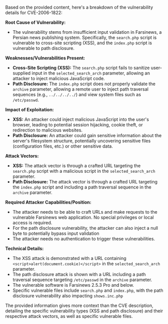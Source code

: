 Based on the provided content, here's a breakdown of the vulnerability details for CVE-2006-1822:

**Root Cause of Vulnerability:**

*   The vulnerability stems from insufficient input validation in Farsinews, a Persian news publishing system. Specifically, the `search.php` script is vulnerable to cross-site scripting (XSS), and the `index.php` script is vulnerable to path disclosure.

**Weaknesses/Vulnerabilities Present:**

*   **Cross-Site Scripting (XSS):** The `search.php` script fails to sanitize user-supplied input in the `selected_search_arch` parameter, allowing an attacker to inject malicious JavaScript code.
*  **Path Disclosure:** The `index.php` script does not properly validate the `archive` parameter, allowing a remote user to inject path traversal sequences (e.g., `../../../../`) and view system files such as `/etc/passwd`.

**Impact of Exploitation:**

*   **XSS:** An attacker could inject malicious JavaScript into the user's browser, leading to potential session hijacking, cookie theft, or redirection to malicious websites.
*   **Path Disclosure:** An attacker could gain sensitive information about the server's filesystem structure, potentially uncovering sensitive files (configuration files, etc.) or other sensitive data.

**Attack Vectors:**

*   **XSS:** The attack vector is through a crafted URL targeting the `search.php` script with a malicious script in the `selected_search_arch` parameter.
*   **Path Disclosure:** The attack vector is through a crafted URL targeting the `index.php` script and including a path traversal sequence in the `archive` parameter.

**Required Attacker Capabilities/Position:**

*   The attacker needs to be able to craft URLs and make requests to the vulnerable Farsinews web application.  No special privileges or local access is required.
*  For the path disclosure vulnerability, the attacker can also inject a null byte to potentially bypass input validation
*   The attacker needs no authentication to trigger these vulnerabilities.

**Technical Details:**

*   The XSS attack is demonstrated with a URL containing `<script>alert(document.cookie)</script>` in the `selected_search_arch` parameter.
*  The path disclosure attack is shown with a URL including a path traversal sequence targeting `/etc/passwd` in the `archive` parameter.
* The vulnerable software is Farsinews 2.5.3 Pro and below.
* Specific vulnerable files include `search.php` and `index.php`, with the path disclosure vulnerability also impacting `shows.inc.php`

The provided information gives more context than the CVE description, detailing the specific vulnerability types (XSS and path disclosure) and their respective attack vectors, as well as specific vulnerable files.